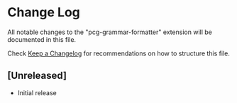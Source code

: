 # Change Log

All notable changes to the "pcg-grammar-formatter" extension will be documented in this file.

Check [Keep a Changelog](http://keepachangelog.com/) for recommendations on how to structure this file.

## [Unreleased]

- Initial release